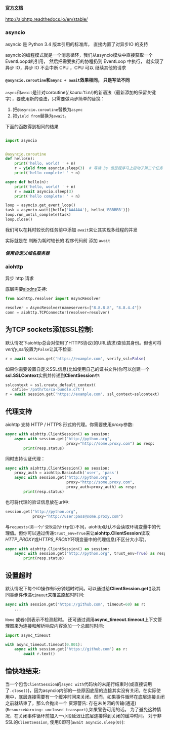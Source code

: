 



#### [官方文档](https://hubertroy.gitbooks.io/aiohttp-chinese-documentation/content/aiohttp%E6%96%87%E6%A1%A3/ClientUsage.html#%E4%BD%BF%E7%94%A8WebSockets)

<http://aiohttp.readthedocs.io/en/stable/>

### asyncio

asyncio 是 Python 3.4 版本引用的标准库， 直接内置了对异步IO 的支持



asyncio的编程模式就是一个消息循环，我们从asyncio模块中直接获取一个 EventLoopd的引用， 然后把需要执行的协程扔到 EventLoop 中执行， 就实现了异步 IO，异步 IO 不会中断 CPU ，CPU 可以 继续其他的请求



#### `@asyncio.coroutine`和`anync + await`效果相同， 只是写法不同

`async`和`await`是针对coroutine(/,kəuru:'ti:n/)的新语法（最新添加的保留关键字），要使用新的语法，只需要做两步简单的替换：

1.  把`@asyncio.coroutine`替换为`async`
2.  把`yield from`替换为`await`。

下面的函数得到相同的结果

```python

import asyncio


@asyncio.coroutine
def hello(n):
    print('hello, world! ' + n)
    r = yield from asyncio.sleep(3)  # 等待 3s 但是程序马上启动了第二个任务
    print('hello complete! ' + n)

async def hello(n):
    print('hello, world! ' + n)
    r = await asyncio.sleep(3)
    print('hello complete! ' + n)

loop = asyncio.get_event_loop()
task = asyncio.wait([hello('AAAAAA'), hello('BBBBBB')])
loop.run_until_complete(task)
loop.close()

```



我们可以在耗时较长的任务前中添加 `await`来让其实现多线程的并发

实际就是在 判断为耗时较长的 程序代码前 添加 `await`



##### 使用自定义域名服务器

### aiohttp

异步 http 请求

底层需要[aiodns](https://aiohttp.readthedocs.io/en/stable/glossary.html#term-aiodns)支持:

```python
from aiohttp.resolver import AsyncResolver

resolver = AsyncResolver(nameservers=["8.8.8.8", "8.8.4.4"])
conn = aiohttp.TCPConnector(resolver=resolver)
```





## 为TCP sockets添加SSL控制:

默认情况下aiohttp总会对使用了HTTPS协议(的URL请求)查验其身份。但也可将*verify_ssl*设置为`False`让其不检查:

```python
r = await session.get('https://example.com', verify_ssl=False)
```

如果你需要设置自定义SSL信息(比如使用自己的证书文件)你可以创建一个**ssl.SSLContext**实例并传递到**ClientSession**中:

```python
sslcontext = ssl.create_default_context(
   cafile='/path/to/ca-bundle.crt')
r = await session.get('https://example.com', ssl_context=sslcontext)
```



## 代理支持

aiohttp 支持 HTTP / HTTPS 形式的代理。你需要使用*proxy*参数:

```python
async with aiohttp.ClientSession() as session:
    async with session.get("http://python.org",
                           proxy="http://some.proxy.com") as resp:
        print(resp.status)
```

同时支持认证代理：

```python
async with aiohttp.ClientSession() as session:
    proxy_auth = aiohttp.BasicAuth('user', 'pass')
    async with session.get("http://python.org",
                           proxy="http://some.proxy.com",
                           proxy_auth=proxy_auth) as resp:
        print(resp.status)
```

也可将代理的验证信息放在url中:

```python
session.get("http://python.org",
            proxy="http://user:pass@some.proxy.com")
```

与`requests(另一个广受欢迎的http包)`不同，aiohttp默认不会读取环境变量中的代理值。但你可以通过传递`trust_env=True`来让**aiohttp.ClientSession**读取*HTTP_PROXY*或*HTTPS_PROXY*环境变量中的代理信息(不区分大小写)。

```python
async with aiohttp.ClientSession() as session:
    async with session.get("http://python.org", trust_env=True) as resp:
        print(resp.status)
```





## 设置超时

默认情况下每个IO操作有5分钟超时时间。可以通过给**ClientSession.get**()及其同类组件传递`timeout`来覆盖原超时时间:

```python
async with session.get('https://github.com', timeout=60) as r:
    ...
```

`None` 或者`0`则表示不检测超时。 还可通过调用**async_timeout.timeout**上下文管理器来为连接和解析响应内容添加一个总超时时间:

```python
import async_timeout

with async_timeout.timeout(0.001):
    async with session.get('https://github.com') as r:
        await r.text()
```



## 愉快地结束:

当一个包含`ClientSession`的`async with`代码块的末尾行结束时(或直接调用了`.close()`)，因为asyncio内部的一些原因底层的连接其实没有关闭。在实际使用中，底层连接需要有一个缓冲时间来关闭。然而，如果事件循环在底层连接关闭之前就结束了，那么会抛出一个 资源警告: 存在未关闭的传输(通道)(`ResourceWarning: unclosed transport`),如果警告可用的话。 为了避免这种情况，在关闭事件循环前加入一小段延迟让底层连接得到关闭的缓冲时间。 对于非SSL的`ClientSession`, 使用0即可(`await asyncio.sleep(0)`):
